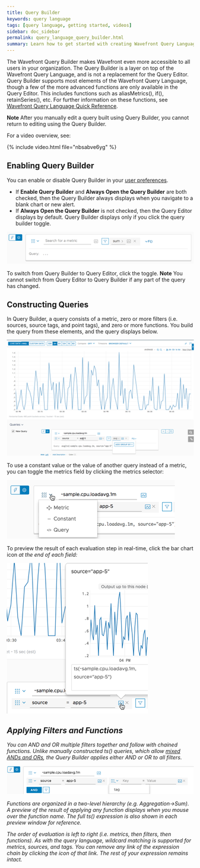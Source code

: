 ```yaml
---
title: Query Builder
keywords: query language
tags: [query language, getting started, videos]
sidebar: doc_sidebar
permalink: query_language_query_builder.html
summary: Learn how to get started with creating Wavefront Query Language expressions using Query Builder.
---
```

The Wavefront Query Builder makes Wavefront even more accessible to all users in your organization. The Query Builder is a layer on top of the Wavefront Query Language, and is not a replacement for the Query Editor. Query Builder supports most elements of the Wavefront Query Language, though a few of the more advanced functions are only available in the Query Editor. This includes functions such as aliasMetrics(), if(), retainSeries(), etc. For further information on these functions, see [Wavefront Query Language Quick Reference](query_language_reference.html).

**Note** After you manually edit a query built using Query Builder, you cannot return to editing using the Query Builder.


For a video overview, see:

{% include video.html file="nbsabve6yg" %}


## Enabling Query Builder

You can enable or disable Query Builder in your [user preferences](users_account_managing.html#configuring-your-preferences).
* If **Enable Query Builder** and **Always Open the Query Builder** are both checked, then the Query Builder always displays when you navigate to a blank chart or new alert.
* If **Always Open the Query Builder** is not checked, then the Query Editor displays by default. Query Builder displays only if you click the query builder toggle.

![Query builder new](images/query_builder_new.png)

To switch from Query Builder to Query Editor, click the toggle.
**Note** You cannot switch from Query Editor to Query Builder if any part of the query has changed.

## Constructing Queries

In Query Builder, a query consists of a metric, zero or more filters (i.e. sources, source tags, and point tags), and zero or more functions. You build the query from these elements, and the query displays below.

![Query builder](images/query_builder_48x.png)

To use a constant value or the value of another query instead of a metric, you can toggle the metrics field by clicking the metrics selector:

![Metric selector](images/metric_selector.png)

To preview the result of each evaluation step in real-time, click the bar chart icon <i class="fa fa-bar-chart"/> at the end of each field:

![Display query](images/display_query.png)

## Applying Filters and Functions

You can AND and OR multiple filters together and follow with chained functions. Unlike manually constructed ts() queries, which allow [mixed ANDs and ORs](query_language_reference.html#operators), the Query Builder applies either AND or OR to all filters.

![filter and](images/filter_and.png)

Functions are organized in a two-level hierarchy (e.g. Aggregation->Sum). A preview of the result of applying any function displays when you mouse over the function name. The full ts() expression is also shown in each preview window for reference.

The order of evaluation is left to right (i.e. metrics, then filters, then functions). As with the query language, wildcard matching is supported for metrics, sources, and tags. You can remove any link of the expression chain by clicking the <i class="fa fa-times-circle"/> icon of that link. The rest of your expression remains intact.
